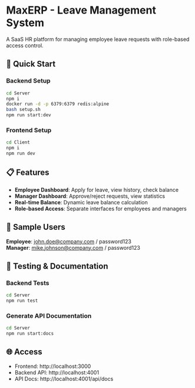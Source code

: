 # MaxERP - Leave Management System

A SaaS HR platform for managing employee leave requests with role-based access control.

## 🚀 Quick Start

### Backend Setup

```bash
cd Server
npm i
docker run -d -p 6379:6379 redis:alpine
bash setup.sh
npm run start:dev
```

### Frontend Setup

```bash
cd Client
npm i
npm run dev
```

## 📋 Features

- **Employee Dashboard**: Apply for leave, view history, check balance
- **Manager Dashboard**: Approve/reject requests, view statistics
- **Real-time Balance**: Dynamic leave balance calculation
- **Role-based Access**: Separate interfaces for employees and managers

## 🔑 Sample Users

**Employee**: john.doe@company.com / password123  
**Manager**: mike.johnson@company.com / password123

## 🧪 Testing & Documentation

### Backend Tests
```bash
cd Server
npm run test
```

### Generate API Documentation
```bash
cd Server
npm run start:docs
```

## 🌐 Access

- Frontend: http://localhost:3000
- Backend API: http://localhost:4001
- API Docs: http://localhost:4001/api/docs
